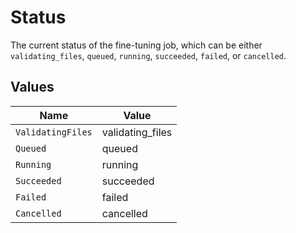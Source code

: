 # Status

The current status of the fine-tuning job, which can be either `validating_files`, `queued`, `running`, `succeeded`, `failed`, or `cancelled`.


## Values

| Name              | Value             |
| ----------------- | ----------------- |
| `ValidatingFiles` | validating_files  |
| `Queued`          | queued            |
| `Running`         | running           |
| `Succeeded`       | succeeded         |
| `Failed`          | failed            |
| `Cancelled`       | cancelled         |